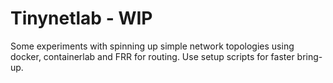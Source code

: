 # Tinynetlab - WIP

Some experiments with spinning up simple network topologies using docker, containerlab and FRR for routing.
Use setup scripts for faster bring-up.
